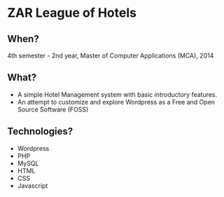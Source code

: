 # ZAR League of Hotels

## When?
4th semester - 2nd year, Master of Computer Applications (MCA), 2014

## What?
- A simple Hotel Management system with basic introductory features.
- An attempt to customize and explore Wordpress as a Free and Open Source Software (FOSS)

## Technologies?
- Wordpress
- PHP
- MySQL
- HTML
- CSS
- Javascript
